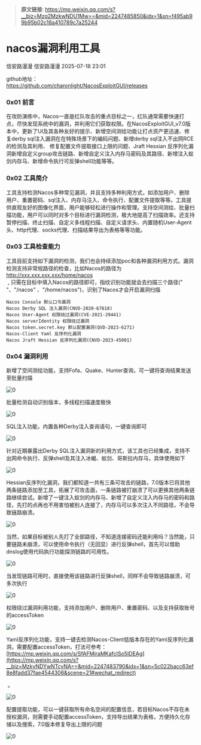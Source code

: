 > **原文链接**: https://mp.weixin.qq.com/s?__biz=Mzg2MzkwNDU1Mw==&mid=2247485850&idx=1&sn=f495ab99b95b02c18a410789c7a25244

#  nacos漏洞利用工具  
信安路漫漫  信安路漫漫   2025-07-18 23:01  
  
github地址：  
https://github.com/charonlight/NacosExploitGUI/releases  
###   
###   
### 0x01 前言  
  
在攻防演练中，Nacos一直是红队攻击的重点目标之一，红队通常需要快速打点，尽快发现系统中的漏洞，并利用它们获取权限。在NacosExploitGUI_v7.0版本中，更新了UI及其各种友好的提示、新增空间测绘功能让打点资产更迅速、修复derby sql注入漏洞在在特殊场景下的编码问题、新增derby sql注入不出网RCE的检测及其利用、 修复配置文件提取接口上限的问题、Jraft Hessian 反序列化漏洞新增自定义group攻击链路、新增自定义注入内存马密码及其路径、新增注入蚁剑内存马、新增命令执行可反弹shell功能等等。  
  
###   
### 0x02 工具简介  
  
工具支持检测Nacos多种常见漏洞，并且支持多种利用方式，如添加用户、删除用户、重置密码、sql注入、内存马注入、命令执行、配置文件提取等等。工具提供直观友好的图像化界面，用户能够轻松进行操作和管理。支持空间测绘、批量扫描功能，用户可以同时对多个目标进行漏洞检测，极大地提高了扫描效率。还支持暂停扫描、终止扫描、自定义多线程扫描、自定义请求头、内置随机User-Agent头、http代理、socks代理、扫描结果导出为表格等等功能。  
###   
### 0x03 工具检查能力  
  
工具目前支持如下漏洞的检测，我们也会持续添加poc和各种漏洞利用方式。漏洞检测支持非常规路径的检查，比如Nacos的路径为   
http://xxx.xxx.xxx.xxx/home/nacos  
 , 只需在目标中填入Nacos的路径即可，指纹识别功能就会去扫描三个路径(" "、"/nacos" 、"/home/nacos")，识别了Nacos才会开启漏洞扫描  

```
Nacos Console 默认口令漏洞
Nacos Derby SQL 注入漏洞(CNVD-2020-67618)
Nacos User-Agent 权限绕过漏洞(CVE-2021-29441)
Nacos serverIdentity 权限绕过漏洞
Nacos token.secret.key 默认配置漏洞(QVD-2023-6271)
Nacos-Client Yaml 反序列化漏洞
Nacos Jraft Hessian 反序列化漏洞(CNVD-2023-45001)
```

  
  
### 0x04 漏洞利用  
  
新增了空间测绘功能，支持Fofa、Quake、Hunter查询，可一键将查询结果发送至批量扫描  
  
![0](https://mmbiz.qpic.cn/sz_mmbiz_png/Rzo6rPw2nBxZpRveeibaJITliatoJ5gJicYp3icibqO4ZYnOgtUzPHPF52W7r2GHvkVRpHwypibgXmktYAGafeESVeFQ/640?wx_fmt=png&from=appmsg "")  
  
批量检测自动识别版本，多线程扫描速度极快  
  
![0](https://mmbiz.qpic.cn/sz_mmbiz_png/Rzo6rPw2nBxZpRveeibaJITliatoJ5gJicYVmG1Xta1ct9SWXWRoBhhwXvU2oWcI3tg0JTGR6cPibjEvRJnCIGeibeg/640?wx_fmt=png&from=appmsg "")  
  
SQL注入功能，内置各种Derby注入查询语句，一键查询即可  
  
![0](https://mmbiz.qpic.cn/sz_mmbiz_png/Rzo6rPw2nBxZpRveeibaJITliatoJ5gJicYwYtjGAlRIRpoGicXmLfWHZiaeKMHUkiaX1VfJw5WNPZsLeIvNicX2ItF4Q/640?wx_fmt=png&from=appmsg "")  
  
  
针对近期暴露出Derby SQL注入漏洞新的利用方式，该工具也已经集成，支持不出网命令执行、反弹shell及其注入冰蝎、蚁剑、哥斯拉内存马，具体使用如下  
  
![0](https://mmbiz.qpic.cn/sz_mmbiz_png/Rzo6rPw2nBxZpRveeibaJITliatoJ5gJicYxNcaXqNXpgqRWIcp7RGKTILrHbBvUxx2VxWsiclvJ1l0rGWSlPcicozw/640?wx_fmt=png&from=appmsg "")  
  
Hessian反序列化漏洞，我们都知道一共有三条可攻击的链路，7.0版本已将其他两条链路添加至工具，拓展了可攻击面，一条链路被打崩溃了可以更换其他两条链路继续尝试。新增了一键注入蚁剑的内存马、新增了自定义注入内存马的密码和路径，先打的点再也不用害怕被别人连接了，内存马可以多次注入不同路径，不会导致链路崩溃。  
  
![0](https://mmbiz.qpic.cn/sz_mmbiz_png/Rzo6rPw2nBxZpRveeibaJITliatoJ5gJicYKyL06Sx6UuicUib7iap3wP7eFXaiatJtHVkJclOWPCztB8rJ6RRFwQwrAQ/640?wx_fmt=png&from=appmsg "")  
  
  
当然，如果目标被别人先打了全部路径，不知道连接密码还能利用吗？当然能，只要链路未崩溃，可以使用命令执行（无回显）进行反弹shell，首先可以借助dnslog使用代码执行功能探测链路的可用性。  
  
![0](https://mmbiz.qpic.cn/sz_mmbiz_png/Rzo6rPw2nBxZpRveeibaJITliatoJ5gJicYhicFRXMoI6Zib5xhKFpnX7saShBSCVLRWIWHpQ7wKHSGWibBg7NscQYKw/640?wx_fmt=png&from=appmsg "")  
  
  
当发现链路可用时，直接使用该链路进行反弹shell，同样不会导致链路崩溃，可多次执行  
  
![0](https://mmbiz.qpic.cn/sz_mmbiz_png/Rzo6rPw2nBxZpRveeibaJITliatoJ5gJicY0ibibDa1Sicd4UrRble3YcpJAOskO6KbGsJaYBl4ibLcY4hBVibJwC1ToYA/640?wx_fmt=png&from=appmsg "")  
  
权限绕过漏洞利用功能，支持添加用户、删除用户、重置密码、以及支持获取账号的accessToken  
  
![0](https://mmbiz.qpic.cn/sz_mmbiz_png/Rzo6rPw2nBxZpRveeibaJITliatoJ5gJicY1guJx3khL3bcJqQib3S4Tt2GqlRibBgdRhObXaD6yzJzPN2rK1DkKE3A/640?wx_fmt=png&from=appmsg "")  
  
  
Yaml反序列化功能，支持一键去检测Nacos-Client低版本存在的Yaml反序列化漏洞，需要配置accessToken，打法可参考：  
[https://mp.weixin.qq.com/s/SfAFMiraMKafcISo5IDEAg](https://mp.weixin.qq.com/s?__biz=MzkyNDYwNTcyNA==&mid=2247483790&idx=1&sn=5c022bacc63ef8e8fadd37fae4544306&scene=21#wechat_redirect)  
  
 。  
  
![0](https://mmbiz.qpic.cn/sz_mmbiz_png/Rzo6rPw2nBxZpRveeibaJITliatoJ5gJicYH7LbJBNUxeJtWlkVZJF6iaDMQfOJz5TWMOebOujDQkjwCSQCZic7Z5TA/640?wx_fmt=png&from=appmsg "")  
  
  
配置提取功能，可以一键获取所有命名空间的配置信息，若目标Nacos不存在未授权漏洞，则需要手动配置accessToken，支持导出结果为表格，方便持久化存储以及搜索，7.0版本修复导出上限的问题  
  
  
![0](https://mmbiz.qpic.cn/sz_mmbiz_png/Rzo6rPw2nBxZpRveeibaJITliatoJ5gJicYiagFoDUbJy0pWcUpGrPiarA8ibDYpkvzuKNk9r3rhPIZLjFSEngCF5DWg/640?wx_fmt=png&from=appmsg "")  
  
  
  
